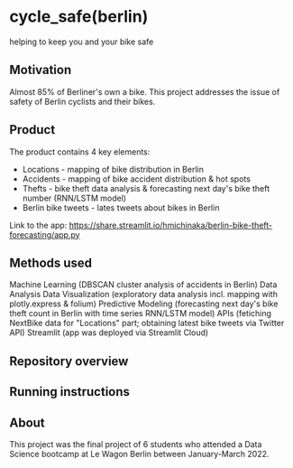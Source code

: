 # cycle_safe(berlin)

helping to keep you and your bike safe


## Motivation

Almost 85% of Berliner's own a bike. This project addresses the issue of safety of Berlin cyclists and their bikes.


## Product

The product contains 4 key elements:
- Locations - mapping of bike distribution in Berlin
- Accidents - mapping of bike accident distribution & hot spots 
- Thefts - bike theft data analysis & forecasting next day's bike theft number (RNN/LSTM model)
- Berlin bike tweets - lates tweets about bikes in Berlin

Link to the app: https://share.streamlit.io/hmichinaka/berlin-bike-theft-forecasting/app.py

## Methods used

Machine Learning (DBSCAN cluster analysis of accidents in Berlin)
Data Analysis
Data Visualization (exploratory data analysis incl. mapping with plotly.express & folium) 
Predictive Modeling (forecasting next day's bike theft count in Berlin with time series RNN/LSTM model)
APIs (fetiching NextBike data for "Locations" part; obtaining latest bike tweets via Twitter API)
Streamlit (app was deployed via Streamlit Cloud)

## Repository overview


## Running instructions


## About

This project was the final project of 6 students who attended a Data Science bootcamp at Le Wagon Berlin between January-March 2022.
